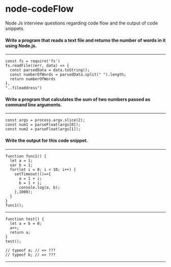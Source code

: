 # node-codeFlow
Node Js interview questions regarding code flow and the output of code snippets.

#### Write a program that reads a text file and returns the number of words in it using Node.js.
---
```
const fs = require('fs')
fs.readFile((err, data) => {
  const parsedData = data.toString();
  const numberOfWords = parsedData.split(" ").length;
  return numberOfWords
},
"..fileaddress")
```

#### Write a program that calculates the sum of two numbers passed as command line arguments.
---
```
const args = process.argv.slice(2);
const num1 = parseFloat(args[0]);
const num2 = parseFloat(args[1]);
```

#### Write the output for this code snippet.
---
```
function func1() {  
  let a = 1;  
  var b = 1;  
  for(let i = 0; i < 10; i++) {  
    setTimeout(()=>{  
      a = 1 + i;  
      b = 1 + i;  
      console.log(a, b);  
    },1000);  
  }  
}  
func1();
```
---
```
function test() {  
  let a = b = 0;  
  a++;  
  return a;  
}  
test();

// typeof a; // => ???  
// typeof b; // => ???
```
---
